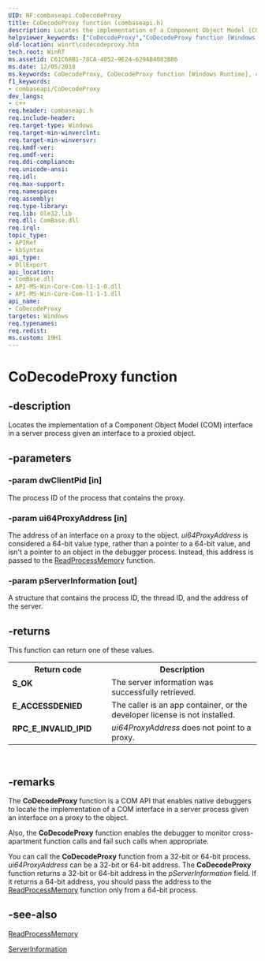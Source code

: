 ```yaml
---
UID: NF:combaseapi.CoDecodeProxy
title: CoDecodeProxy function (combaseapi.h)
description: Locates the implementation of a Component Object Model (COM) interface in a server process given an interface to a proxied object.
helpviewer_keywords: ["CoDecodeProxy","CoDecodeProxy function [Windows Runtime]","combaseapi/CoDecodeProxy","winrt.codecodeproxy"]
old-location: winrt\codecodeproxy.htm
tech.root: WinRT
ms.assetid: C61C68B1-78CA-4052-9E24-629AB4083B86
ms.date: 12/05/2018
ms.keywords: CoDecodeProxy, CoDecodeProxy function [Windows Runtime], combaseapi/CoDecodeProxy, winrt.codecodeproxy
f1_keywords:
- combaseapi/CoDecodeProxy
dev_langs:
- c++
req.header: combaseapi.h
req.include-header: 
req.target-type: Windows
req.target-min-winverclnt: 
req.target-min-winversvr: 
req.kmdf-ver: 
req.umdf-ver: 
req.ddi-compliance: 
req.unicode-ansi: 
req.idl: 
req.max-support: 
req.namespace: 
req.assembly: 
req.type-library: 
req.lib: Ole32.lib
req.dll: ComBase.dll
req.irql: 
topic_type:
- APIRef
- kbSyntax
api_type:
- DllExport
api_location:
- ComBase.dll
- API-MS-Win-Core-Com-l1-1-0.dll
- API-MS-Win-Core-Com-l1-1-1.dll
api_name:
- CoDecodeProxy
targetos: Windows
req.typenames: 
req.redist: 
ms.custom: 19H1
---
```


# CoDecodeProxy function


## -description


Locates the implementation of a Component Object Model (COM) interface in a server process given an  interface to a proxied object.


## -parameters




### -param dwClientPid [in]

The process ID of the process that contains the proxy.


### -param ui64ProxyAddress [in]

The address of an interface on a proxy to the object.  <i>ui64ProxyAddress</i> is considered a 64-bit value type, rather than a pointer  to a 64-bit value, and isn't a pointer to an object in the debugger process. Instead, this address is passed to the <a href="https://docs.microsoft.com/windows/desktop/api/memoryapi/nf-memoryapi-readprocessmemory">ReadProcessMemory</a> function.


### -param pServerInformation [out]

A structure that contains the process ID, the thread ID, and the address of the server.


## -returns



This function can return one of these values.

<table>
<tr>
<th>Return code</th>
<th>Description</th>
</tr>
<tr>
<td width="40%">
<dl>
<dt><b>S_OK</b></dt>
</dl>
</td>
<td width="60%">
The server information was successfully retrieved.

</td>
</tr>
<tr>
<td width="40%">
<dl>
<dt><b>E_ACCESSDENIED</b></dt>
</dl>
</td>
<td width="60%">
The caller is an app container, or the developer license is not installed.

</td>
</tr>
<tr>
<td width="40%">
<dl>
<dt><b>RPC_E_INVALID_IPID</b></dt>
</dl>
</td>
<td width="60%">
<i>ui64ProxyAddress</i> does not point to a proxy.

</td>
</tr>
</table>
 




## -remarks



The <b>CoDecodeProxy</b> function is a COM API that enables native debuggers to locate the implementation of a COM interface in a server process given an interface on a proxy to the object.


Also, the <b>CoDecodeProxy</b> function enables the debugger to monitor cross-apartment function calls and fail such calls when appropriate.

You can call the <b>CoDecodeProxy</b> function from a 32-bit or 64-bit process. <i>ui64ProxyAddress</i> can be a 32-bit or 64-bit address. The <b>CoDecodeProxy</b> function returns a 32-bit or 64-bit address in the <i>pServerInformation</i> field. If it returns a 64-bit address, you should pass the address to the <a href="https://docs.microsoft.com/windows/desktop/api/memoryapi/nf-memoryapi-readprocessmemory">ReadProcessMemory</a> function only from a 64-bit process.




## -see-also




<a href="https://docs.microsoft.com/windows/desktop/api/memoryapi/nf-memoryapi-readprocessmemory">ReadProcessMemory</a>



<a href="https://docs.microsoft.com/windows/desktop/api/combaseapi/ns-combaseapi-serverinformation">ServerInformation</a>
 

 

